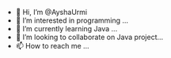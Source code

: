 - 👋 Hi, I’m @AyshaUrmi
- 👀 I’m interested in programming ...
- 🌱 I’m currently learning Java ...
- 💞️ I’m looking to collaborate on Java project...
- 📫 How to reach me ...

<!---
AyshaUrmi/AyshaUrmi is a ✨ special ✨ repository because its `README.md` (this file) appears on your GitHub profile.
You can click the Preview link to take a look at your changes.
--->
